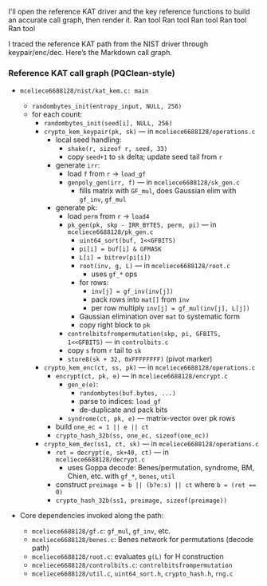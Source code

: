 I'll open the reference KAT driver and the key reference functions to build an accurate call graph, then render it.
Ran tool
Ran tool
Ran tool
Ran tool
Ran tool

I traced the reference KAT path from the NIST driver through keypair/enc/dec. Here’s the Markdown call graph.

### Reference KAT call graph (PQClean-style)

- `mceliece6688128/nist/kat_kem.c: main`
  - `randombytes_init(entropy_input, NULL, 256)`
  - for each count:
    - `randombytes_init(seed[i], NULL, 256)`
    - `crypto_kem_keypair(pk, sk)` — in `mceliece6688128/operations.c`
      - local seed handling:
        - `shake(r, sizeof r, seed, 33)`
        - copy `seed+1` to `sk` delta; update seed tail from `r`
      - generate `irr`:
        - load `f` from `r` → `load_gf`
        - `genpoly_gen(irr, f)` — in `mceliece6688128/sk_gen.c`
          - fills matrix with `GF_mul`, does Gaussian elim with `gf_inv`, `gf_mul`
      - generate pk:
        - load `perm` from `r` → `load4`
        - `pk_gen(pk, skp - IRR_BYTES, perm, pi)` — in `mceliece6688128/pk_gen.c`
          - `uint64_sort(buf, 1<<GFBITS)`
          - `pi[i] = buf[i] & GFMASK`
          - `L[i] = bitrev(pi[i])`
          - `root(inv, g, L)` — in `mceliece6688128/root.c`
            - uses `gf_*` ops
          - for rows:
            - `inv[j] = gf_inv(inv[j])`
            - pack rows into `mat[]` from `inv`
            - per row multiply `inv[j] = gf_mul(inv[j], L[j])`
          - Gaussian elimination over `mat` to systematic form
          - copy right block to `pk`
        - `controlbitsfrompermutation(skp, pi, GFBITS, 1<<GFBITS)` — in `controlbits.c`
        - copy `s` from `r` tail to `sk`
        - `store8(sk + 32, 0xFFFFFFFF)` (pivot marker)
    - `crypto_kem_enc(ct, ss, pk)` — in `mceliece6688128/operations.c`
      - `encrypt(ct, pk, e)` — in `mceliece6688128/encrypt.c`
        - `gen_e(e)`:
          - `randombytes(buf.bytes, ...)`
          - parse to indices: `load_gf`
          - de-duplicate and pack bits
        - `syndrome(ct, pk, e)` — matrix-vector over pk rows
      - build `one_ec = 1 || e || ct`
      - `crypto_hash_32b(ss, one_ec, sizeof(one_ec))`
    - `crypto_kem_dec(ss1, ct, sk)` — in `mceliece6688128/operations.c`
      - `ret = decrypt(e, sk+40, ct)` — in `mceliece6688128/decrypt.c`
        - uses Goppa decode: Benes/permutation, syndrome, BM, Chien, etc. with `gf_*`, `benes`, `util`
      - construct `preimage = b || (b?e:s) || ct` where `b = (ret == 0)`
      - `crypto_hash_32b(ss1, preimage, sizeof(preimage))`

- Core dependencies invoked along the path:
  - `mceliece6688128/gf.c`: `gf_mul`, `gf_inv`, etc.
  - `mceliece6688128/benes.c`: Benes network for permutations (decode path)
  - `mceliece6688128/root.c`: evaluates `g(L)` for H construction
  - `mceliece6688128/controlbits.c`: `controlbitsfrompermutation`
  - `mceliece6688128/util.c`, `uint64_sort.h`, `crypto_hash.h`, `rng.c`